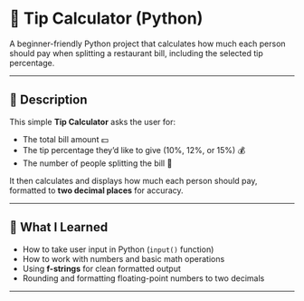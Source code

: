 # 🧮 Tip Calculator (Python)

A beginner-friendly Python project that calculates how much each person should pay when splitting a restaurant bill, including the selected tip percentage.

---

## 🚀 Description

This simple **Tip Calculator** asks the user for:
- The total bill amount 💵  
- The tip percentage they’d like to give (10%, 12%, or 15%) 💰  
- The number of people splitting the bill 👥  

It then calculates and displays how much each person should pay, formatted to **two decimal places** for accuracy.

---

## 🧠 What I Learned
- How to take user input in Python (`input()` function)
- How to work with numbers and basic math operations
- Using **f-strings** for clean formatted output
- Rounding and formatting floating-point numbers to two decimals

---
